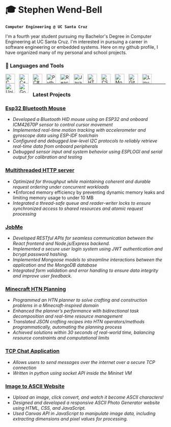 # 🎓 Stephen Wend-Bell

**`Computer Engineering @ UC Santa Cruz`**

I'm a fourth year student pursuing my Bachelor's Degree in Computer Engineering at UC Santa Cruz. I'm interested in pursuing a career in software engineering or embedded systems.
Here on my github profile, I have organized many of my personal and school projects.

### 🧰 Languages and Tools

<img align="left" alt="C" width="30px" style="padding-right:10px;" src="https://cdn.jsdelivr.net/gh/devicons/devicon@latest/icons/c/c-original.svg" />
<img align="left" alt="C++" width="30px" style="padding-right:10px;" src="https://cdn.jsdelivr.net/gh/devicons/devicon@latest/icons/cplusplus/cplusplus-original.svg" />
<img align="left" alt="C#" width="30px" style="padding-right:10px;" src="https://cdn.jsdelivr.net/gh/devicons/devicon@latest/icons/csharp/csharp-original.svg" />
<img align="left" alt="Python" width="30px" style="padding-right:10px;" src="https://cdn.jsdelivr.net/gh/devicons/devicon/icons/python/python-plain.svg" />
<img align="left" alt="React" width="30px" style="padding-right:10px;" src="https://cdn.jsdelivr.net/gh/devicons/devicon@latest/icons/react/react-original.svg" />
<img align="left" alt="JavaScript" width="30px" style="padding-right:10px;" src="https://cdn.jsdelivr.net/gh/devicons/devicon/icons/javascript/javascript-plain.svg" />
<img align="left" alt="HTML" width="30px" style="padding-right:10px;" src="https://cdn.jsdelivr.net/gh/devicons/devicon@latest/icons/html5/html5-original.svg" />
<img align="left" alt="CSS" width="30px" style="padding-right:10px;" src="https://cdn.jsdelivr.net/gh/devicons/devicon@latest/icons/css3/css3-original.svg" />
<img align="left" alt="MongoDB" width="30px" style="padding-right:10px;" src="https://cdn.jsdelivr.net/gh/devicons/devicon@latest/icons/mongodb/mongodb-original-wordmark.svg" />
<img align="left" alt="Git" width="30px" style="padding-right:10px;" src="https://cdn.jsdelivr.net/gh/devicons/devicon/icons/git/git-original.svg" />
<img align="left" alt="Linux" width="30px" style="padding-right:10px;" src="https://cdn.jsdelivr.net/gh/devicons/devicon/icons/linux/linux-original.svg" />
<img align="left" alt="Unity" width="30px" style="padding-right:10px;" src="https://cdn.jsdelivr.net/gh/devicons/devicon@latest/icons/unity/unity-original.svg" />
<img align="left" alt="Godot" width="30px" style="padding-right:10px;" src="https://cdn.jsdelivr.net/gh/devicons/devicon@latest/icons/godot/godot-original.svg" />
<br />

---
### Latest Projects

### [Esp32 Bluetooth Mouse][mouse_link]
* *Developed a Bluetooth HID mouse using an ESP32 and onboard ICM42670P sensor to control cursor movement*
* *Implemented real-time motion tracking with accelerometer and gyroscope data using ESP-IDF toolchain*
* *Configured and debugged low-level I2C protocols to reliably retrieve real-time data from onboard peripherals*
* *Debugged sensor input and system behavior using ESPLOGI and serial output for calibration and testing*

### [Multithreaded HTTP server][http_link]
* *Optimized for throughput while maintaining coherent and durable request ordering under concurrent workloads*
* *Enforced memory efficiency by preventing dynamic memory leaks and limiting memory usage to under 10 MB
* *Integrated a thread-safe queue and reader-writer locks to ensure synchronized access to shared resources and
atomic request processing*

### [JobMe][JobMe_repo_link] 
* *Developed RESTful APIs for seamless communication between the React frontend and Node.js/Express backend.*
* *Implemented a secure user login system using JWT authentication and bcrypt password hashing.*
* *Implemented Mongoose models to streamline interactions between the application and the MongoDB database*
* *Integrated form validation and error handling to ensure data integrity and improve user feedback.*

### [Minecraft HTN Planning][main_link]
* *Programmed an HTN planner to solve crafting and construction problems in a Minecraft-inspired domain*
* *Enhanced the planner’s performance with bidirectional task decomposition and real-time resource management*
* *Translated JSON crafting recipes into HTN operators/methods programmatically, automating the planning process*
* *Achieved solutions within 30 seconds of real-world time, balancing resource constraints and computational limits*


### [TCP Chat Application][tcp_link]
* *Allows users to send messages over the internet over a secure TCP connection*
* *Written in python using socket API inside the Mininet VM*

### [Image to ASCII Website][ascii_link]
* *Upload an image, click convert, and watch it become ASCII characters!*
* *Designed and developed a responsive ASCII Photo Generator website using HTML, CSS, and JavaScript.*
* *Used Canvas API in JavaScript to manipulate image data, including extracting dimensions and pixel values for processing.*
  


[http_link]: https://github.com/Stephenwb1/cse156asgn5
[main_link]: https://github.com/Stephenwb1
[mouse_link]: https://github.com/Stephenwb1/cse121_lab4
[tcp_link]: https://github.com/Stephenwb1/TCP-Chat-Application
[ascii_link]: https://github.com/Stephenwb1/Stephenwb1.github.io
[web_link]: https://stephenwb1.github.io/index.html
[JobMe_repo_link]: https://github.com/Stephenwb1/Application-Tracker

